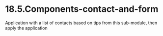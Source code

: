 # 18.5.Components-contact-and-form
Application with a list of contacts based on tips from this sub-module, then apply the application
